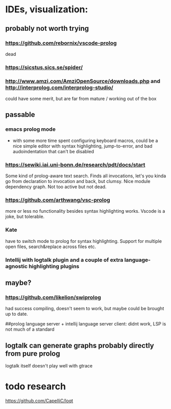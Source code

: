 # IDEs, visualization:

## probably not worth trying

### https://github.com/rebornix/vscode-prolog
dead

### https://sicstus.sics.se/spider/

### http://www.amzi.com/AmziOpenSource/downloads.php and http://interprolog.com/interprolog-studio/
could have some merit, but are far from mature / working out of the box

## passable

### emacs prolog mode
 - with some more time spent configuring keyboard macros, could be a nice simple editor with syntax highlighting, jump-to-error, and bad audoindentation that can't be disabled

### https://sewiki.iai.uni-bonn.de/research/pdt/docs/start
Some kind of prolog-aware text search. Finds all invocations, let's you kinda go from declaration to invocation and back, but clumsy. Nice module dependency graph. Not too active but not dead.

### https://github.com/arthwang/vsc-prolog
more or less no functionality besides syntax highlighting works. Vscode is a joke, but tolerable.

### Kate
have to switch mode to prolog for syntax highlighting. Support for multiple open files, search&replace across files etc. 

### Intellij with logtalk plugin and a couple of extra language-agnostic highlighting plugins

## maybe?
### https://github.com/likelion/swiprolog
had success compiling, doesn't seem to work, but maybe could be brought up to date. 

##prolog language server + intellij language server client:
didnt work, LSP is not much of a standard

## logtalk can generate graphs probably directly from pure prolog
logtalk itself doesn't play well with gtrace

# todo research
https://github.com/CapelliC/loqt

